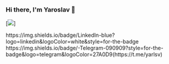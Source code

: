 ### Hi there, I'm Yaroslav 👋
[![](https://leetcode-stats-six.vercel.app/api?username=user0935y&theme=dark)]

<div id="badges">
https://img.shields.io/badge/LinkedIn-blue?logo=linkedin&logoColor=white&style=for-the-badge
https://img.shields.io/badge/-Telegram-090909?style=for-the-badge&logo=telegram&logoColor=27A0D9(https://t.me/yarlsv)
  
 </div>
<!--
**yarlsv/yarlsv** is a ✨ _special_ ✨ repository because its `README.md` (this file) appears on your GitHub profile.

Here are some ideas to get you started:

- 🔭 I’m currently working on ...
- 🌱 I’m currently learning ...
- 👯 I’m looking to collaborate on ...
- 🤔 I’m looking for help with ...
- 💬 Ask me about ...
- 📫 How to reach me: ...
- 😄 Pronouns: ...
- ⚡ Fun fact: ...
-->

